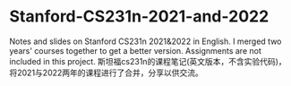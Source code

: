 # Stanford-CS231n-2021-and-2022
Notes and slides on Stanford CS231n 2021&2022 in English. I merged two years' courses together to get a better version. Assignments are not included in this project. 
斯坦福cs231n的课程笔记(英文版本，不含实验代码)，将2021与2022两年的课程进行了合并，分享以供交流。
